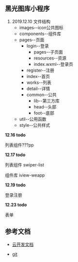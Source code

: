 ## 黑光图库小程序

1. 2019.12.10 文件结构
	- images--icon公共图标
	- components--组件库
	- pages--页面
		- login--登录
			- pages--子页面
			- resources--资源
			- index.wxml--登录页
		- register--注册
		- index--首页
		- works--列表
		- detail--详情
		- common--公共
			- lib--第三方库
			- head--头部
			- foot--底部
	- util--公用函数
	- style--公共样式

**12.16 todo**

列表组件???pp

**12.17 todo**

列表组件 swiper-list 

组件库 iview-weapp

**12.19 todo**

登录注册

**12.23 todo**

表单

## 参考文档

- [云开发文档](https://developers.weixin.qq.com/miniprogram/dev/wxcloud/basis/getting-started.html)

- [git](https://git.heiguang.com/yjzh/miniprogram-hgtuku-master)

